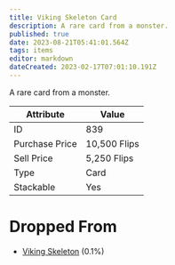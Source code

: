 ```yaml
---
title: Viking Skeleton Card
description: A rare card from a monster.
published: true
date: 2023-08-21T05:41:01.564Z
tags: items
editor: markdown
dateCreated: 2023-02-17T07:01:10.191Z
---
```


A rare card from a monster.

|Attribute|Value|
|-|-|
|ID|839|
|Purchase Price|10,500 Flips|
|Sell Price|5,250 Flips|
|Type|Card|
|Stackable|Yes|


# Dropped From
 * [Viking Skeleton](/monsters/viking-skeleton) (0.1%)
